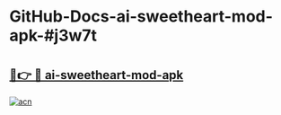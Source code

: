 # GitHub-Docs-ai-sweetheart-mod-apk-#j3w7t

# <h2><a href="https://andorid.site?title=ai-sweetheart-mod-apk&ref=07A">🔗👉 🔴 ai-sweetheart-mod-apk</a></h2>

[![acn](https://github.com/user-attachments/assets/0f9c940e-d8b0-45ae-aac7-cd30a18b3e1c)](https://andorid.site?title=ai-sweetheart-mod-apk&ref=07A)


